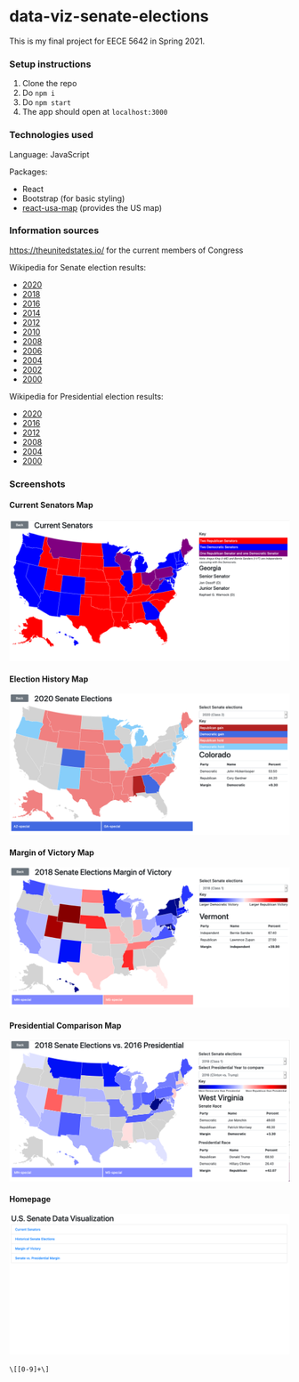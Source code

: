 # data-viz-senate-elections

This is my final project for EECE 5642 in Spring 2021.

### Setup instructions

1. Clone the repo
2. Do `npm i`
3. Do `npm start`
4. The app should open at `localhost:3000`

### Technologies used

Language: JavaScript

Packages:

* React
* Bootstrap (for basic styling)
* [react-usa-map](https://www.npmjs.com/package/react-usa-map) (provides the US map)

### Information sources

https://theunitedstates.io/ for the current members of Congress

Wikipedia for Senate election results:

* [2020](https://en.wikipedia.org/wiki/2020_United_States_Senate_elections)
* [2018](https://en.wikipedia.org/wiki/2018_United_States_Senate_elections)
* [2016](https://en.wikipedia.org/wiki/2016_United_States_Senate_elections)
* [2014](https://en.wikipedia.org/wiki/2014_United_States_Senate_elections)
* [2012](https://en.wikipedia.org/wiki/2012_United_States_Senate_elections)
* [2010](https://en.wikipedia.org/wiki/2010_United_States_Senate_elections)
* [2008](https://en.wikipedia.org/wiki/2008_United_States_Senate_elections)
* [2006](https://en.wikipedia.org/wiki/2006_United_States_Senate_elections)
* [2004](https://en.wikipedia.org/wiki/2004_United_States_Senate_elections)
* [2002](https://en.wikipedia.org/wiki/2002_United_States_Senate_elections)
* [2000](https://en.wikipedia.org/wiki/2000_United_States_Senate_elections)

Wikipedia for Presidential election results:

* [2020](https://en.wikipedia.org/wiki/2020_United_States_presidential_election)
* [2016](https://en.wikipedia.org/wiki/2016_United_States_presidential_election)
* [2012](https://en.wikipedia.org/wiki/2012_United_States_presidential_election)
* [2008](https://en.wikipedia.org/wiki/2008_United_States_presidential_election)
* [2004](https://en.wikipedia.org/wiki/2004_United_States_presidential_election)
* [2000](https://en.wikipedia.org/wiki/2000_United_States_presidential_election)

### Screenshots

#### Current Senators Map

![current senators](./screenshots/current-senators.png)

#### Election History Map

![election history](./screenshots/election-history.png)

#### Margin of Victory Map

![margin of victory](./screenshots/margin-of-victory.png)

#### Presidential Comparison Map

![presidential comparison](./screenshots/presidential-comparison.png)

#### Homepage

![homepage](./screenshots/homepage.png)

`\[[0-9]+\]`